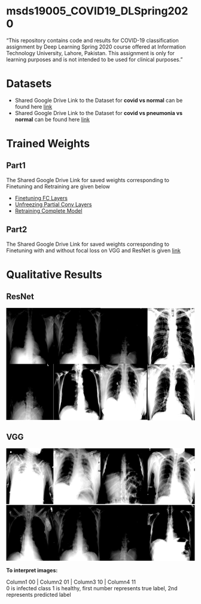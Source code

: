 # msds19005_COVID19_DLSpring2020
“This repository contains code and results for COVID-19 classification assignment by Deep Learning Spring 2020 course offered at Information Technology University, Lahore, Pakistan. This assignment is only for learning purposes and is not intended to be used for clinical purposes.”

# Datasets
* Shared Google Drive Link to the Dataset for __covid vs normal__ can be found here
[link](https://drive.google.com/open?id=1-HQQciKYfwAO3oH7ci6zhg45DduvkpnK&authuser=0)
* Shared Google Drive Link to the Dataset for __covid vs pneumonia vs normal__ can be found here
[link](https://drive.google.com/open?id=1eytbwaLQBv12psV8I-aMkIli9N3bf8nO&authuser=0)

# Trained Weights
## Part1
The Shared Google Drive Link for saved weights corresponding to Finetuning and Retraining are given below
* [Finetuning FC Layers](https://drive.google.com/open?id=1IdKY0K4D15RHScjDLYbunJ8L3lWTiF5-)
* [Unfreezing Partial Conv Layers](https://drive.google.com/open?id=1i3QHQNg_Bq4UAAWiK-_VRoPZpmXnFuVq)
* [Retraining Complete Model](https://drive.google.com/open?id=1Gp6H6SaXs6nsU8Pts98LY3MeB48K_0yC)</br>
## Part2
The Shared Google Drive Link for saved weights corresponding to Finetuning with and without focal loss on VGG and ResNet is given [link](https://drive.google.com/open?id=1V7MaxYag43sEwmUNl1NklidXI3gIz6XC)

# Qualitative Results
## ResNet
<img src="https://github.com/Zoya-Hashmi/msds19005_COVID19_DLSpring2020/blob/master/images/res_full.png" width=600 height=300>

## VGG

<img src="https://github.com/Zoya-Hashmi/msds19005_COVID19_DLSpring2020/blob/master/images/vgg_full.png" width=600 height=300>

</br>

__To interpret images:__ </br>

Column1 00 | Column2 01 | Column3 10 | Column4 11</br>
0 is infected class 1 is healthy, first number represents true label, 2nd represents predicted label
<!--![image](https://github.com/Zoya-Hashmi/msds19005_COVID19_DLSpring2020/blob/master/images/res_full.png){:height="50%" width="50%"}
![image](https://github.com/Zoya-Hashmi/msds19005_COVID19_DLSpring2020/blob/master/images/vgg_full.png | width=600px | height=300px)--!>

<!--<img src="https://github.com/Zoya-Hashmi/msds19005_COVID19_DLSpring2020/blob/master/images/res_full.png" width=600 height=300>
<img src="https://github.com/Zoya-Hashmi/msds19005_COVID19_DLSpring2020/New Folder/vgg_full.png>--!>
